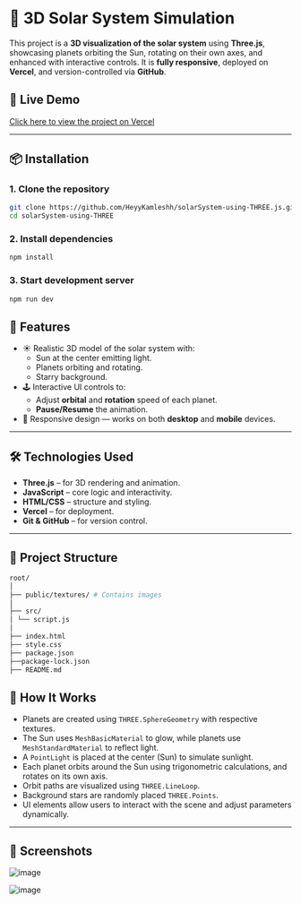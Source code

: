 # 🌌 3D Solar System Simulation

This project is a **3D visualization of the solar system** using **Three.js**, showcasing planets orbiting the Sun, rotating on their own axes, and enhanced with interactive controls. It is **fully responsive**, deployed on **Vercel**, and version-controlled via **GitHub**.

## 🔗 Live Demo
[Click here to view the project on  Vercel](https://solar-system-using-three-js-g69x.vercel.app/)

---
## 📦 Installation

### 1. Clone the repository
```bash
git clone https://github.com/HeyyKamleshh/solarSystem-using-THREE.js.git
cd solarSystem-using-THREE
```
### 2. Install dependencies
```bash
npm install
```
### 3. Start development server
```bash
npm run dev
```

## 🚀 Features

- ☀️ Realistic 3D model of the solar system with:
  - Sun at the center emitting light.
  - Planets orbiting and rotating.
  - Starry background.
- 🕹️ Interactive UI controls to:
  - Adjust **orbital** and **rotation** speed of each planet.
  - **Pause/Resume** the animation.
- 📱 Responsive design — works on both **desktop** and **mobile** devices.

---

## 🛠️ Technologies Used

- **Three.js** – for 3D rendering and animation.
- **JavaScript** – core logic and interactivity.
- **HTML/CSS** – structure and styling.
- **Vercel** – for deployment.
- **Git & GitHub** – for version control.

---
## 📂 Project Structure
```bash
root/
│
├── public/textures/ # Contains images
│
├── src/ 
│ └── script.js
│
├── index.html 
├── style.css
├── package.json
├──package-lock.json
├── README.md 

```

## 🧠 How It Works

- Planets are created using `THREE.SphereGeometry` with respective textures.
- The Sun uses `MeshBasicMaterial` to glow, while planets use `MeshStandardMaterial` to reflect light.
- A `PointLight` is placed at the center (Sun) to simulate sunlight.
- Each planet orbits around the Sun using trigonometric calculations, and rotates on its own axis.
- Orbit paths are visualized using `THREE.LineLoop`.
- Background stars are randomly placed `THREE.Points`.
- UI elements allow users to interact with the scene and adjust parameters dynamically.

---

## 📸 Screenshots
![image](https://github.com/user-attachments/assets/e87949b2-8379-48ed-819e-c9122101aef1)

![image](https://github.com/user-attachments/assets/273fc183-83d3-4581-b0c3-780e42a9f81a)

